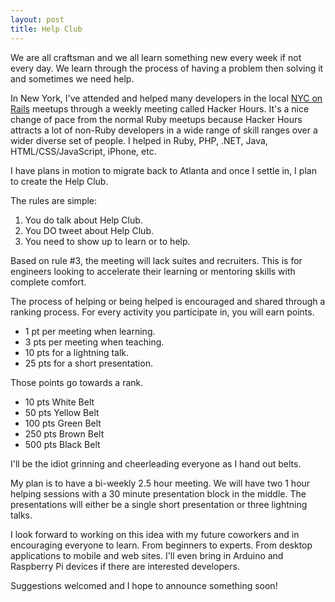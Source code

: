 ```yaml
---
layout: post
title: Help Club
---
```


We are all craftsman and we all learn something new every week if not
every day. We learn through the process of having a problem then
solving it and sometimes we need help.

In New York, I've attended and helped many developers in the local
[NYC on Rails](http://www.meetup.com/nyc-on-rails/) meetups through a
weekly meeting called Hacker Hours. It's a nice change of pace from the
normal Ruby meetups because Hacker Hours attracts a lot of non-Ruby
developers in a wide range of skill ranges over a wider diverse set of
people. I helped in Ruby, PHP, .NET, Java, HTML/CSS/JavaScript, iPhone, etc.

I have plans in motion to migrate back to Atlanta and once I settle in,
I plan to create the Help Club.

The rules are simple:

1. You do talk about Help Club.
2. You DO tweet about Help Club.
3. You need to show up to learn or to help.

Based on rule #3, the meeting will lack suites and recruiters. This is
for engineers looking to accelerate their learning or mentoring skills
with complete comfort.

The process of helping or being helped is encouraged and shared through
a ranking process. For every activity you participate in, you will earn
points.

* 1 pt per meeting when learning.
* 3 pts per meeting when teaching.
* 10 pts for a lightning talk.
* 25 pts for a short presentation.

Those points go towards a rank.

* 10 pts White Belt
* 50 pts Yellow Belt
* 100 pts Green Belt
* 250 pts Brown Belt
* 500 pts Black Belt

I'll be the idiot grinning and cheerleading everyone as I hand out
belts.

My plan is to have a bi-weekly 2.5 hour meeting. We will have two 1 hour
helping sessions with a 30 minute presentation block in the middle. The
presentations will either be a single short presentation or three
lightning talks.

I look forward to working on this idea with my future coworkers and in
encouraging everyone to learn. From beginners to experts. From desktop
applications to mobile and web sites. I'll even bring in Arduino and
Raspberry Pi devices if there are interested developers.

Suggestions welcomed and I hope to announce something soon!

